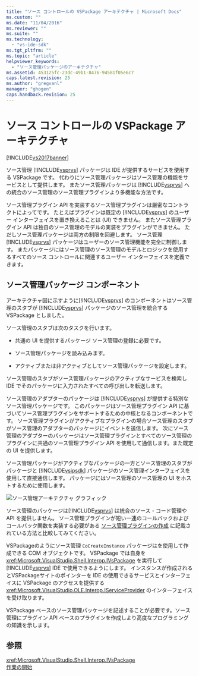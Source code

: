 ```yaml
---
title: "ソース コントロールの VSPackage アーキテクチャ | Microsoft Docs"
ms.custom: ""
ms.date: "11/04/2016"
ms.reviewer: ""
ms.suite: ""
ms.technology: 
  - "vs-ide-sdk"
ms.tgt_pltfrm: ""
ms.topic: "article"
helpviewer_keywords: 
  - "ソース管理パッケージのアーキテクチャ"
ms.assetid: 453125fc-23dc-49b1-8476-94581f05e6c7
caps.latest.revision: 25
ms.author: "gregvanl"
manager: "ghogen"
caps.handback.revision: 25
---
```

# ソース コントロールの VSPackage アーキテクチャ
[!INCLUDE[vs2017banner](../../code-quality/includes/vs2017banner.md)]

ソース管理 [!INCLUDE[vsprvs](../../code-quality/includes/vsprvs_md.md)] パッケージは IDE が提供するサービスを使用する VSPackage です。  代わりにソース管理パッケージはソース管理の機能をサービスとして提供します。  またソース管理パッケージは [!INCLUDE[vsprvs](../../code-quality/includes/vsprvs_md.md)] への統合のソース管理のソース管理プラグインより多機能な方法です。  
  
 ソース管理プラグイン API を実装するソース管理プラグインは厳密なコントラクトによってです。  たとえばプラグインは既定の [!INCLUDE[vsprvs](../../code-quality/includes/vsprvs_md.md)] のユーザー インターフェイスを置き換えることは \(UI\) できません。  またソース管理プラグイン API は独自のソース管理のモデルの実装をプラグインができません。  ただしソース管理パッケージは両方の制限を回避します。  ソース管理 [!INCLUDE[vsprvs](../../code-quality/includes/vsprvs_md.md)] パッケージはユーザーのソース管理機能を完全に制御します。  またパッケージにはソース管理のソース管理のモデルとロジックを使用するすべてのソース コントロールに関連するユーザー インターフェイスを定義できます。  
  
## ソース管理パッケージ コンポーネント  
 アーキテクチャ図に示すように[!INCLUDE[vsprvs](../../code-quality/includes/vsprvs_md.md)] のコンポーネントはソース管理のスタブが [!INCLUDE[vsprvs](../../code-quality/includes/vsprvs_md.md)] パッケージのソース管理を統合する VSPackage としました。  
  
 ソース管理のスタブは次のタスクを行います。  
  
-   共通の UI を提供するパッケージ ソース管理の登録に必要です。  
  
-   ソース管理パッケージを読み込みます。  
  
-   アクティブまたは非アクティブとしてソース管理パッケージを設定します。  
  
 ソース管理のスタブがソース管理パッケージのアクティブなサービスを検索しIDE でそのパッケージに入力されたすべての呼び出しを転送します。  
  
 ソース管理のアダプターのパッケージは [!INCLUDE[vsprvs](../../code-quality/includes/vsprvs_md.md)] が提供する特別なソース管理パッケージです。  このパッケージはソース管理プラグイン API に基づいてソース管理プラグインをサポートするための中核となるコンポーネントです。  ソース管理プラグインがアクティブなプラグインの場合ソース管理のスタブがソース管理のアダプターのパッケージにイベントを送信します。  次にソース管理のアダプターのパッケージはソース管理プラグインとすべてのソース管理のプラグインに共通のソース管理プラグイン API を使用して通信します。また既定の UI を提供します。  
  
 ソース管理パッケージがアクティブなパッケージの一方とソース管理のスタブがパッケージと [!INCLUDE[vsipsdk](../../extensibility/includes/vsipsdk_md.md)] パッケージのソース管理インターフェイスを使用して直接通信します。  パッケージにはソース管理のソース管理の UI をホストするために使用します。  
  
 ![ソース管理アーキテクチャ グラフィック](~/extensibility/internals/media/vsipsccarch.gif "VSIPSCCArch")  
  
 ソース管理のパッケージは[!INCLUDE[vsprvs](../../code-quality/includes/vsprvs_md.md)] は統合のソース・コード管理や API を提供しません。  ソース管理プラグインが短い一連のコールバックおよびコールバック関数を実装する必要がある [ソース管理プラグインの作成](../../extensibility/internals/creating-a-source-control-plug-in.md) に記載されている方法と比較してみてください。  
  
 VSPackageのようにソース管理 `CoCreateInstance` パッケージはを使用して作成できる COM オブジェクトです。  VSPackage では自身を <xref:Microsoft.VisualStudio.Shell.Interop.IVsPackage> を実行して [!INCLUDE[vsprvs](../../code-quality/includes/vsprvs_md.md)] IDE で使用できるようにします。  インスタンスが作成されるとVSPackageサイトのポインターを IDE の使用できるサービスとインターフェイスに VSPackage のアクセスを提供する <xref:Microsoft.VisualStudio.OLE.Interop.IServiceProvider> のインターフェイスを受け取ります。  
  
 VSPackage ベースのソース管理パッケージを記述することが必要です。ソース管理にプラグイン API ベースのプラグインを作成しより高度なプログラミングの知識を示します。  
  
## 参照  
 <xref:Microsoft.VisualStudio.Shell.Interop.IVsPackage>   
 [作業の開始](../../extensibility/internals/getting-started-with-source-control-vspackages.md)